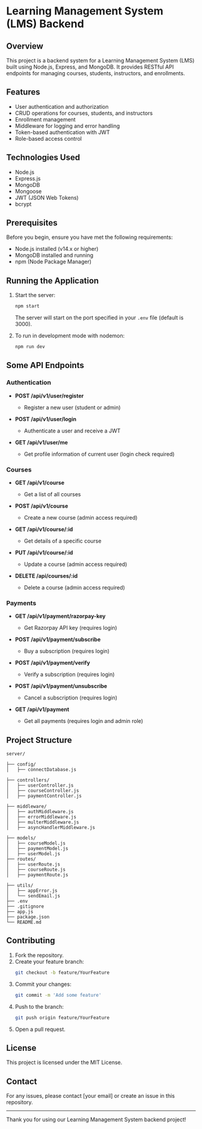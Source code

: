 # Learning Management System (LMS) Backend

## Overview

This project is a backend system for a Learning Management System (LMS) built using Node.js, Express, and MongoDB. It provides RESTful API endpoints for managing courses, students, instructors, and enrollments.

## Features

- User authentication and authorization
- CRUD operations for courses, students, and instructors
- Enrollment management
- Middleware for logging and error handling
- Token-based authentication with JWT
- Role-based access control

## Technologies Used

- Node.js
- Express.js
- MongoDB
- Mongoose
- JWT (JSON Web Tokens)
- bcrypt

## Prerequisites

Before you begin, ensure you have met the following requirements:

- Node.js installed (v14.x or higher)
- MongoDB installed and running
- npm (Node Package Manager)



## Running the Application

1. Start the server:
   ```bash
   npm start
   ```

   The server will start on the port specified in your `.env` file (default is 3000).

2. To run in development mode with nodemon:
   ```bash
   npm run dev
   ```

## Some API Endpoints

### Authentication

- **POST /api/v1/user/register**
  - Register a new user (student or admin)
  
- **POST /api/v1/user/login**
  - Authenticate a user and receive a JWT

- **GET /api/v1/user/me**
  - Get profile information of current user (login check required)

### Courses

- **GET /api/v1/course**
  - Get a list of all courses

- **POST /api/v1/course**
  - Create a new course (admin access required)

- **GET /api/v1/course/:id**
  - Get details of a specific course

- **PUT /api/v1/course/:id**
  - Update a course (admin access required)

- **DELETE /api/courses/:id**
  - Delete a course (admin access required)
### Payments
- **GET /api/v1/payment/razorpay-key**

    - Get Razorpay API key (requires login)

- **POST /api/v1/payment/subscribe**

    - Buy a subscription (requires login)

- **POST /api/v1/payment/verify**

   - Verify a subscription (requires login)

- **POST /api/v1/payment/unsubscribe**

   - Cancel a subscription (requires login)

- **GET /api/v1/payment**

    - Get all payments (requires login and admin role)
## Project Structure

```
server/

├── config/
│   ├── connectDatabase.js

├── controllers/
│   ├── userController.js
│   ├── courseController.js
│   ├── paymentController.js

├── middleware/
│   ├── authMiddleware.js
│   ├── errorMiddleware.js
│   ├── multerMiddleware.js
│   ├── asyncHandlerMiddleware.js

├── models/
│   ├── courseModel.js
│   ├── paymentModel.js
│   ├── userModel.js
├── routes/
│   ├── userRoute.js
│   ├── courseRoute.js
│   ├── paymentRoute.js

├── utils/
│   ├── appError.js
│   └── sendEmail.js
├── .env
├── .gitignore
├── app.js
├── package.json
└── README.md
```

## Contributing

1. Fork the repository.
2. Create your feature branch:
   ```bash
   git checkout -b feature/YourFeature
   ```
3. Commit your changes:
   ```bash
   git commit -m 'Add some feature'
   ```
4. Push to the branch:
   ```bash
   git push origin feature/YourFeature
   ```
5. Open a pull request.

## License

This project is licensed under the MIT License.

## Contact

For any issues, please contact [your email] or create an issue in this repository.

---

Thank you for using our Learning Management System backend project!
